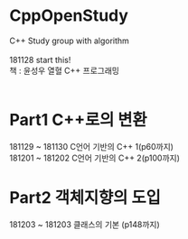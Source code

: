 # CppOpenStudy
C++ Study group with algorithm
<br>
<br>
181128 start this!
<br>
책 : 윤성우 열혈 C++ 프로그래밍
<br>
<br>

# Part1 C++로의 변환
181129 ~ 181130 C언어 기반의 C++ 1(p60까지) <br>
181201 ~ 181202 C언어 기반의 C++ 2(p100까지)

# Part2 객체지향의 도입
181203 ~ 181203 클래스의 기본 (p148까지) <br>
